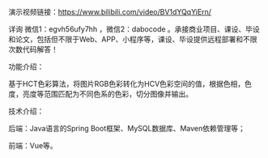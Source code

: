 演示视频链接：https://www.bilibili.com/video/BV1dYQqYiErn/

详询 微信1：egvh56ufy7hh ，微信2：dabocode 。承接商业项目、课设、毕设和论文，包括但不限于Web、APP、小程序等，课设、毕设提供远程部署和不限次数代码解答！

功能介绍：

基于HCT色彩算法，将图片RGB色彩转化为HCV色彩空间的值，根据色相，色度，亮度等范围匹配为不同色系的色彩，切分图像并输出。

技术介绍：

后端：Java语言的Spring Boot框架、MySQL数据库、Maven依赖管理等；

前端：Vue等。
